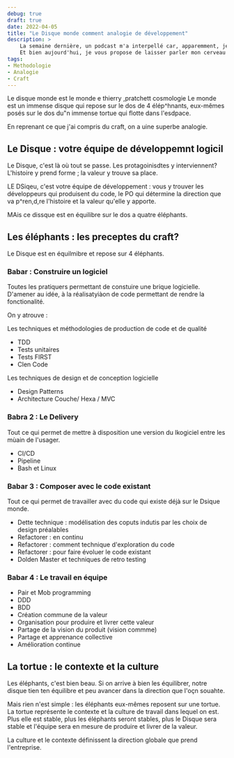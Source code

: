 ```yaml
---
debug: true
draft: true
date: 2022-04-05
title: "Le Disque monde comment analogie de développement"
description: >
    La semaine dernière, un podcast m'a interpellé car, apparemment, je suis trop sage.
    Et bien aujourd'hui, je vous propose de laisser parler mon cerveau sans filtre sur une des nombreuses analogies débiles du développement logiciel.
tags:
- Methodologie
- Analogie
- Craft
---
```


Le disque monde est le monde e thierry ,pratchett cosmologie
Le monde est un immense disque qui repose sur le dos de 4 élép^hnants, eux-mêmes posés sur le dos du"n immense tortue qui flotte dans l'esdpace.

En reprenant ce que j'ai compris du craft, on a uine superbe analogie.

## Le Disque : votre équipe de développemnt logicil

Le Disque, c'est là où tout se passe.
Les protagoinisdtes y interviennent?
L'histoire y prend forme ; la valeur y trouve sa place.


LE DSiqeu, c'est votre équipe de développement : vous y trouver les développeurs qui produisent du code, le PO qui détermine la direction que va p^ren,d,re l'histoire et la valeur qu'elle y apporte.


MAis ce dissque est en équilibre sur le dos a quatre éléphants.


## Les éléphants : les preceptes du craft?

Le Disque est en équilmibre et repose sur 4 éléphants.

### Babar : Construire un logiciel

Toutes les pratiquers permettant de constuire une brique logicielle.
D'amener au idée, à la réalisatyiàon de code permettant de rendre la fonctionalité.

On y atrouve :

Les techniques et méthodologies de production de code et de qualité
- TDD
- Tests unitaires
- Tests FIRST
- Clen Code

Les techniques de design et de conception logicielle
- Design Patterns
- Architecture Couche/ Hexa / MVC

### Babra 2 : Le Delivery

Tout ce qui permet de mettre à disposition une version du lkogiciel entre les mùain de l'usager.

- CI/CD
- Pipeline
- Bash et Linux

### Babar 3 : Composer avec le code existant

Tout ce qui permet de travailler avec du code qui existe déjà sur le Dsique monde.

- Dette technique : modélisation des coputs indutis par les choix de design préalables
- Refactorer : en continu
- Refactorer : comment technique d'exploration du code
- Refactorer : pour faire évoluer le code existant
- Dolden Master et techniques de retro testing

### Babar 4 : Le travail en équipe

- Pair et Mob programming
- DDD
- BDD
- Création commune de la valeur
- Organisation pour produire et livrer cette valeur
- Partage de la vision du produit (vision commme)
- Partage et apprenance collective
- Amélioration continue
 
## La tortue : le contexte et la culture

Les éléphants, c'est bien beau. Si on arrive à bien les équilibrer, notre disque tien ten équilibre et peu avancer dans la direction que l'oçn souahte.

Mais rien n'est simple : les éléphants eux-mêmes reposent sur une tortue.
La tortue représente le contexte et la culture de travail dans lequel on est.
Plus elle est stable, plus les éléphants seront stables, plus le Disque sera stable et l'équipe sera en mesure de produire et livrer de la valeur.

La culture et le contexte définissent la direction globale que prend l'entreprise.